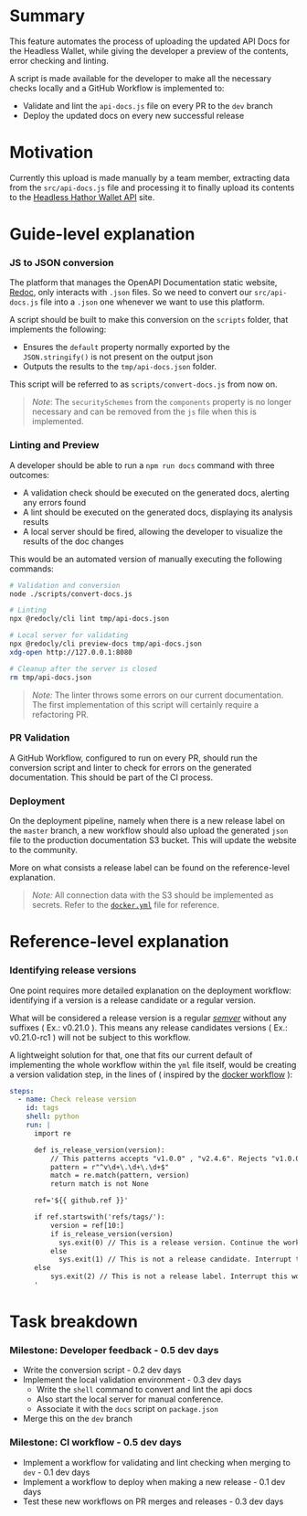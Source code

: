 # Summary
This feature automates the process of uploading the updated API Docs for the Headless Wallet, while giving the developer a preview of the contents, error checking and linting.

A script is made available for the developer to make all the necessary checks locally and a GitHub Workflow is implemented to:
- Validate and lint the `api-docs.js` file on every PR to the `dev` branch
- Deploy the updated docs on every new successful release

# Motivation
Currently this upload is made manually by a team member, extracting data from the `src/api-docs.js` file and processing it to finally upload its contents to the [Headless Hathor Wallet API](https://wallet-headless.docs.hathor.network/) site.

# Guide-level explanation
### JS to JSON conversion
The platform that manages the OpenAPI Documentation static website, [Redoc](https://github.com/Redocly/redoc), only interacts with `.json` files. So we need to convert our `src/api-docs.js` file into a `.json` one whenever we want to use this platform.

A script should be built to make this conversion on the `scripts` folder, that implements the following:
- Ensures the `default` property normally exported by the `JSON.stringify()` is not present on the output json
- Outputs the results to the `tmp/api-docs.json` folder.

This script will be referred to as `scripts/convert-docs.js` from now on.

> *Note*: The `securitySchemes` from the `components` property is no longer necessary and can be removed from the `js` file when this is implemented.

### Linting and Preview
A developer should be able to run a `npm run docs` command with three outcomes:
- A validation check should be executed on the generated docs, alerting any errors found
- A lint should be executed on the generated docs, displaying its analysis results
- A local server should be fired, allowing the developer to visualize the results of the doc changes

This would be an automated version of manually executing the following commands:
```sh
# Validation and conversion
node ./scripts/convert-docs.js

# Linting
npx @redocly/cli lint tmp/api-docs.json

# Local server for validating
npx @redocly/cli preview-docs tmp/api-docs.json
xdg-open http://127.0.0.1:8080

# Cleanup after the server is closed
rm tmp/api-docs.json
```

> *Note:* The linter throws some errors on our current documentation. The first implementation of this script will certainly require a refactoring PR.

### PR Validation
A GitHub Workflow, configured to run on every PR, should run the conversion script and linter to check for errors on the generated documentation. This should be part of the CI process.

### Deployment
On the deployment pipeline, namely when there is a new release label on the `master` branch, a new workflow should also upload the generated `json` file to the production documentation S3 bucket. This will update the website to the community.

More on what consists a release label can be found on the reference-level explanation.

> *Note:* All connection data with the S3 should be implemented as secrets. Refer to the [`docker.yml`](https://github.com/HathorNetwork/hathor-wallet-headless/blob/master/.github/workflows/docker.yml) file for reference.

# Reference-level explanation

### Identifying release versions
One point requires more detailed explanation on the deployment workflow: identifying if a version is a release candidate or a regular version.

What will be considered a release version is a regular [_semver_](https://semver.org/) without any suffixes ( Ex.: v0.21.0 ). This means any release candidates versions ( Ex.: v0.21.0-rc1 ) will not be subject to this workflow.

A lightweight solution for that, one that fits our current default of implementing the whole workflow within the `yml` file itself, would be creating a version validation step, in the lines of ( inspired by the [docker workflow](https://github.com/HathorNetwork/hathor-wallet-headless/blob/master/.github/workflows/docker.yml#L12) ):

```yaml
steps:
  - name: Check release version
    id: tags
    shell: python
    run: |
      import re

      def is_release_version(version):
          // This patterns accepts "v1.0.0" , "v2.4.6". Rejects "v1.0.0-rc1".
          pattern = r"^v\d+\.\d+\.\d+$"
          match = re.match(pattern, version)
          return match is not None

      ref='${{ github.ref }}'

      if ref.startswith('refs/tags/'):
          version = ref[10:]
          if is_release_version(version)
            sys.exit(0) // This is a release version. Continue the workflow
          else
            sys.exit(1) // This is not a release candidate. Interrupt this workflow
      else
          sys.exit(2) // This is not a release label. Interrupt this workflow
      '
```

# Task breakdown

### Milestone: Developer feedback - 0.5 dev days
- Write the conversion script - 0.2 dev days
- Implement the local validation environment - 0.3 dev days
  - Write the `shell` command to convert and lint the api docs
  - Also start the local server for manual conference.
  - Associate it with the `docs` script on `package.json`
- Merge this on the `dev` branch

### Milestone: CI workflow - 0.5 dev days
- Implement a workflow for validating and lint checking when merging to `dev` - 0.1 dev days
- Implement a workflow to deploy when making a new release - 0.1 dev days
- Test these new workflows on PR merges and releases - 0.3 dev days
